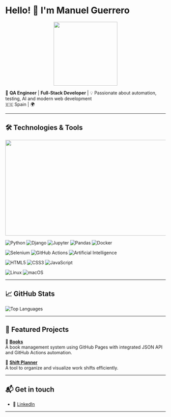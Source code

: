 # Hello! 👋 I'm Manuel Guerrero

<div id="header" align="center">
  <img width=200px src="https://media1.giphy.com/media/v1.Y2lkPTc5MGI3NjExYWEzZnM0MXJkNW5qaHdzOTZxaDlva2Q4bjRwa2ppMXl3Zm9ram5lYSZlcD12MV9pbnRlcm5hbF9naWZfYnlfaWQmY3Q9cw/dsHLfnve1rFoBqOEl5/giphy.gif" />
</div>

🎯 **QA Engineer** | **Full-Stack Developer** | 💡 Passionate about automation, testing, AI and modern web development  
🇪🇸 Spain | 🌍 

---

## 🛠️ Technologies & Tools

<div align="center">
  <img src="https://media.giphy.com/media/dWesBcTLavkZuG35MI/giphy.gif" width="600" height="300"/>
</div>

![Python](https://img.shields.io/badge/Python-3670A0?style=for-the-badge&logo=python&logoColor=ffdd54)
![Django](https://img.shields.io/badge/Django-092E20?style=for-the-badge&logo=django&logoColor=white)
![Jupyter](https://img.shields.io/badge/Jupyter-F37626?style=for-the-badge&logo=jupyter&logoColor=white)
![Pandas](https://img.shields.io/badge/Pandas-150458?style=for-the-badge&logo=pandas&logoColor=white)
![Docker](https://img.shields.io/badge/Docker-2496ED?style=for-the-badge&logo=docker&logoColor=white)

![Selenium](https://img.shields.io/badge/Selenium-43B02A?style=for-the-badge&logo=selenium&logoColor=white)
![GitHub Actions](https://img.shields.io/badge/GitHub%20Actions-2088FF?style=for-the-badge&logo=github-actions&logoColor=white)
![Artificial Intelligence](https://img.shields.io/badge/AI-8B00FF?style=for-the-badge&logo=openai&logoColor=white)

![HTML5](https://img.shields.io/badge/HTML5-E34F26?style=for-the-badge&logo=html5&logoColor=white)
![CSS3](https://img.shields.io/badge/CSS3-1572B6?style=for-the-badge&logo=css3&logoColor=white)
![JavaScript](https://img.shields.io/badge/JavaScript-F7DF1E?style=for-the-badge&logo=javascript&logoColor=black)

![Linux](https://img.shields.io/badge/Linux-FCC624?style=for-the-badge&logo=linux&logoColor=black)
![macOS](https://img.shields.io/badge/macOS-000000?style=for-the-badge&logo=apple&logoColor=white)


---

## 📈 GitHub Stats

![Top Languages](https://github-readme-stats.vercel.app/api/top-langs/?username=mguerrerof&layout=compact&theme=tokyonight)

---

## 🧪 Featured Projects

🔹 [**Books**](https://github.com/mguerrerof/books)  
A book management system using GitHub Pages with integrated JSON API and GitHub Actions automation.

🔹 [**Shift Planner**](https://github.com/mguerrerof/shift-planner)  
A tool to organize and visualize work shifts efficiently.

---

## 📬 Get in touch

- 💼 [LinkedIn](https://es.linkedin.com/in/manuel-guerrero-f-1b235355)

---
